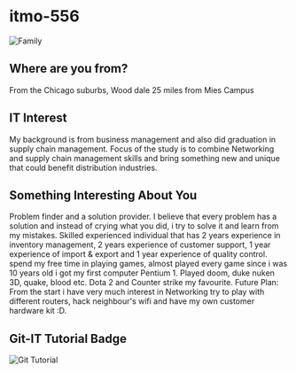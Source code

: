 # itmo-556

![Family](https://imgur.com/a/r5x2sOf")

## Where are you from?

From the Chicago suburbs, Wood dale 25 miles from Mies Campus

## IT Interest

My background is from business management and also did graduation in supply chain management. Focus of the study is to combine Networking and supply chain management skills and bring something new and unique that could benefit distribution industries.

## Something Interesting About You

Problem finder and a solution provider. I believe that every problem has a solution and instead of crying what you did, i try to solve it and learn from my mistakes. Skilled experienced individual that has 2 years experience in inventory management, 2 years experience of customer support, 1 year experience of import & export and 1 year experience of quality control. spend my free time in playing games, almost played every game since i was 10 years old i got my first computer Pentium 1. Played doom, duke nuken 3D, quake, blood etc. Dota 2 and Counter strike my favourite. Future Plan: From the start i have very much interest in Networking try to play with different routers, hack neighbour's wifi and have my own customer hardware kit :D.

## Git-IT Tutorial Badge

![Git Tutorial](images/badge.png "Result")
